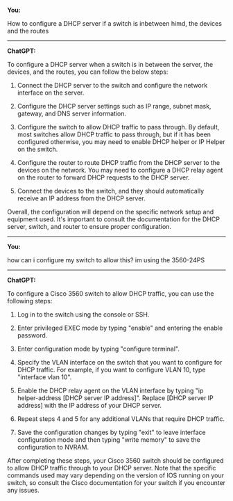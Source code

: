 **You:**

How to configure a DHCP server if a switch is inbetween himd, the devices and the routes

* * *

**ChatGPT:**

To configure a DHCP server when a switch is in between the server, the devices, and the routes, you can follow the below steps:

1.  Connect the DHCP server to the switch and configure the network interface on the server.
    
2.  Configure the DHCP server settings such as IP range, subnet mask, gateway, and DNS server information.
    
3.  Configure the switch to allow DHCP traffic to pass through. By default, most switches allow DHCP traffic to pass through, but if it has been configured otherwise, you may need to enable DHCP helper or IP Helper on the switch.
    
4.  Configure the router to route DHCP traffic from the DHCP server to the devices on the network. You may need to configure a DHCP relay agent on the router to forward DHCP requests to the DHCP server.
    
5.  Connect the devices to the switch, and they should automatically receive an IP address from the DHCP server.
    

Overall, the configuration will depend on the specific network setup and equipment used. It's important to consult the documentation for the DHCP server, switch, and router to ensure proper configuration.

* * *

**You:**

how can i configure my switch to allow this? im using the 3560-24PS

* * *

**ChatGPT:**

To configure a Cisco 3560 switch to allow DHCP traffic, you can use the following steps:

1.  Log in to the switch using the console or SSH.
    
2.  Enter privileged EXEC mode by typing "enable" and entering the enable password.
    
3.  Enter configuration mode by typing "configure terminal".
    
4.  Specify the VLAN interface on the switch that you want to configure for DHCP traffic. For example, if you want to configure VLAN 10, type "interface vlan 10".
    
5.  Enable the DHCP relay agent on the VLAN interface by typing "ip helper-address \[DHCP server IP address\]". Replace \[DHCP server IP address\] with the IP address of your DHCP server.
    
6.  Repeat steps 4 and 5 for any additional VLANs that require DHCP traffic.
    
7.  Save the configuration changes by typing "exit" to leave interface configuration mode and then typing "write memory" to save the configuration to NVRAM.
    

After completing these steps, your Cisco 3560 switch should be configured to allow DHCP traffic through to your DHCP server. Note that the specific commands used may vary depending on the version of IOS running on your switch, so consult the Cisco documentation for your switch if you encounter any issues.